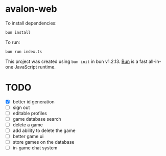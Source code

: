 # avalon-web

To install dependencies:

```bash
bun install
```

To run:

```bash
bun run index.ts
```

This project was created using `bun init` in bun v1.2.13. [Bun](https://bun.sh) is a fast all-in-one JavaScript runtime.


# TODO
- [x] better id generation
- [ ] sign out
- [ ] editable profiles
- [ ] game database search
- [ ] delete a game
- [ ] add ability to delete the game
- [ ] better game ui
- [ ] store games on the database
- [ ] in-game chat system
